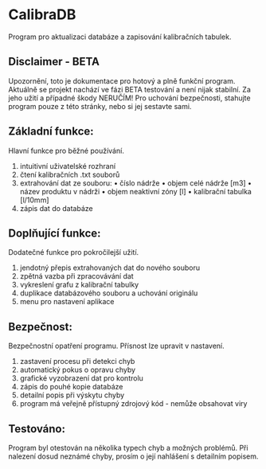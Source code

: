 # CalibraDB
Program pro aktualizaci databáze a
zapisování kalibračních tabulek.
## Disclaimer - BETA
Upozornění, toto je dokumentace pro hotový
a plně funkční program. Aktuálně se projekt
nachází ve fázi BETA testování a není nijak
stabilní. Za jeho užití a případné škody
NERUČÍM!
Pro uchování bezpečnosti, stahujte program
pouze z této stránky, nebo si jej sestavte
sami.

## Základní funkce:
Hlavní funkce pro běžné používání.
1) intuitivní uživatelské rozhraní
2) čtení kalibračních .txt souborů
3) extrahování dat ze souboru:
    • číslo nádrže
    • objem celé nádrže [m3]
    • název produktu v nádrži
    • objem neaktivní zóny [l]
    • kalibrační tabulka [l/10mm]
4) zápis dat do databáze

## Doplňující funkce:
Dodatečné funkce pro pokročilejší užití.
1) jendotný přepis extrahovaných dat do nového souboru
2) zpětná vazba při zpracovávání dat
3) vykreslení grafu z kalibrační tabulky
4) duplikace databázového souboru a
   uchování originálu
5) menu pro nastavení aplikace

## Bezpečnost:
Bezpečnostní opatření programu. Přísnost
lze upravit v nastavení.
1) zastavení procesu při detekci chyb
2) automatický pokus o opravu chyby
3) grafické vyzobrazení dat pro kontrolu
4) zápis do pouhé kopie databáze
5) detailní popis při výskytu chyby
6) program má veřejně přístupný zdrojový
   kód - nemůže obsahovat viry

## Testováno:
Program byl otestován na několika typech
chyb a možných problémů. Při nalezení
dosud neznámé chyby, prosím o její 
nahlášení s detailním popisem.